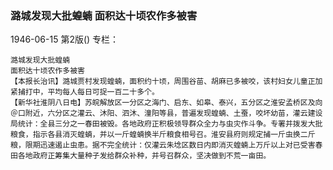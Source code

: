 ### 潞城发现大批蝗蝻  面积达十顷农作多被害

1946-06-15
第2版()
专栏：

    潞城发现大批蝗蝻
    面积达十顷农作多被害
    【本报长治讯】潞城贾村发现蝗蝻，面积约十顷，周围谷苗、胡麻已多被咬，该村妇女儿童正加紧捕打中，平均每人每日可捉一百二十多个。
    【新华社淮阴八日电】苏皖解放区一分区之海门、启东、如皋、泰兴，五分区之淮安孟桥区及向＠口附近，六分区之灌云、沐阳、泗沐、潼阳等县，普遍发现蝗蝻、土蚕，咬坏幼苗，灌云建设局统计：全县三分之一春田被毁。各地政府正积极领导群众全力与虫灾作斗争。专署并拨发大批粮食，指示各县消灭蝗蝻，并以一斤蝗蝻换半斤粮食相号召。淮安县府则规定捕一斤虫换二斤粮，限期迅速遏止虫患。据不完全统计：仅灌云朱埝区数日内即消灭蝗蝻上万斤以上对已受害春田各地政府正筹集大量种子发给群众补种，并号召群众，坚决做到不荒一亩田。
